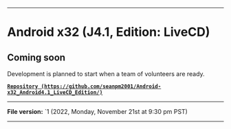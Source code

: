 
***

# Android x32 (J4.1, Edition: LiveCD)

## Coming soon

Development is planned to start when a team of volunteers are ready.

**[`Repository (https://github.com/seanpm2001/Android-x32_Android4.1_LiveCD_Edition/)`](https://github.com/seanpm2001/Android-x64_Android4.1_LiveCD_Edition/)**

***

**File version:** `1 (2022, Monday, November 21st at 9:30 pm PST)

***
